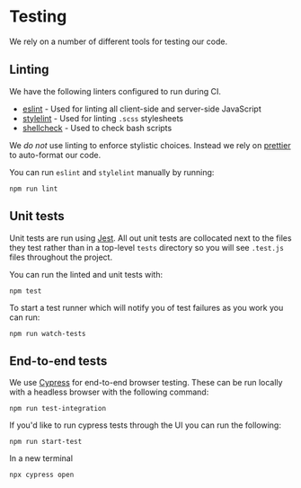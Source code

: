 # Testing

We rely on a number of different tools for testing our code.

## Linting

We have the following linters configured to run during CI.

-   [eslint](https://eslint.org/) - Used for linting all client-side and server-side JavaScript
-   [stylelint](https://stylelint.io/) - Used for linting `.scss` stylesheets
-   [shellcheck](https://www.shellcheck.net/) - Used to check bash scripts

We _do not_ use linting to enforce stylistic choices. Instead we rely on [prettier](https://prettier.io/) to auto-format our code.

You can run `eslint` and `stylelint` manually by running:

```shell script
npm run lint
```

## Unit tests

Unit tests are run using [Jest](https://jestjs.io/). All out unit tests are collocated next to the files they test rather than in a top-level `tests` directory so you will see `.test.js` files throughout the project.

You can run the linted and unit tests with:

```shell script
npm test
```

To start a test runner which will notify you of test failures as you work you can run:

```shell script
npm run watch-tests
```

## End-to-end tests

We use [Cypress](https://www.cypress.io/) for end-to-end browser testing. These can be run locally with a headless browser with the following command:

```shell script
npm run test-integration
```

If you'd like to run cypress tests through the UI you can run the following:

```shell script
npm run start-test
```

In a new terminal

```shell script
npx cypress open
```
